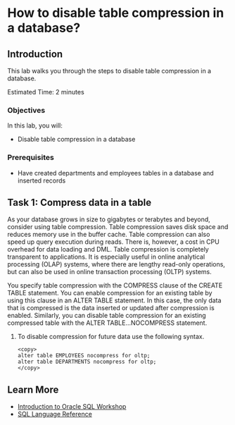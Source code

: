 # How to disable table compression in a database?

## Introduction

This lab walks you through the steps to disable table compression in a database.

Estimated Time: 2 minutes

### Objectives

In this lab, you will:

* Disable table compression in a database

### Prerequisites

* Have created departments and employees tables in a database and inserted records

## Task 1: Compress data in a table

As your database grows in size to gigabytes or terabytes and beyond, consider using table compression. Table compression saves disk space and reduces memory use in the buffer cache. Table compression can also speed up query execution during reads. There is, however, a cost in CPU overhead for data loading and DML. Table compression is completely transparent to applications. It is especially useful in online analytical processing (OLAP) systems, where there are lengthy read-only operations, but can also be used in online transaction processing (OLTP) systems.

You specify table compression with the COMPRESS clause of the CREATE TABLE statement. You can enable compression for an existing table by using this clause in an ALTER TABLE statement. In this case, the only data that is compressed is the data inserted or updated after compression is enabled. Similarly, you can disable table compression for an existing compressed table with the ALTER TABLE...NOCOMPRESS statement.

1. To disable compression for future data use the following syntax.

    ```
    <copy>
    alter table EMPLOYEES nocompress for oltp; 
    alter table DEPARTMENTS nocompress for oltp;
    </copy>
    ```

    <!--![Uncompress data in both tables](../images/uncompress-data.png)-->

## Learn More

* [Introduction to Oracle SQL Workshop](https://apexapps.oracle.com/pls/apex/dbpm/r/livelabs/view-workshop?wid=943)
* [SQL Language Reference](https://docs.oracle.com/en/database/oracle/oracle-database/12.2/sqlrf/Introduction-to-Oracle-SQL.html#GUID-049B7AE8-11E1-4110-B3E4-D117907D77AC)
